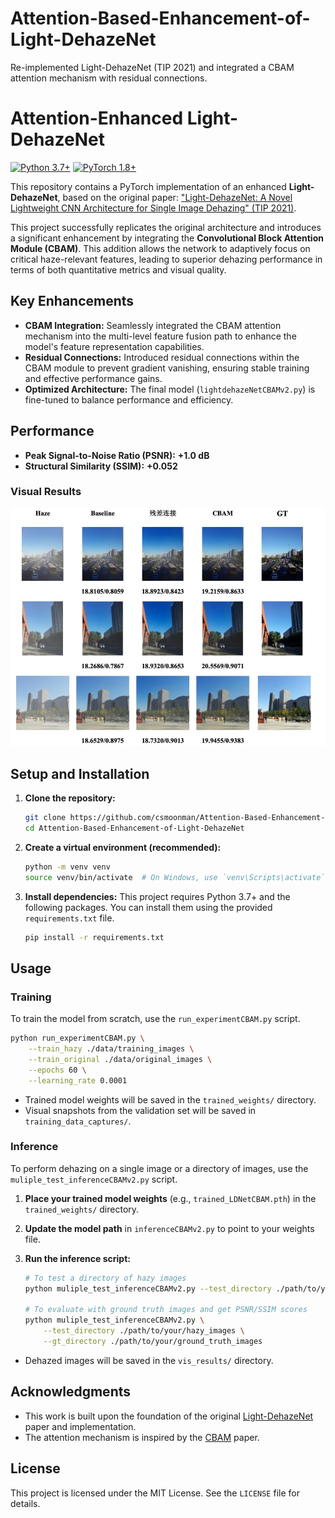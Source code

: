 # Attention-Based-Enhancement-of-Light-DehazeNet
Re-implemented Light-DehazeNet (TIP 2021) and integrated a CBAM attention mechanism with residual connections.

# Attention-Enhanced Light-DehazeNet

[![Python 3.7+](https://img.shields.io/badge/Python-3.7+-blue.svg)](https://www.python.org/downloads/)
[![PyTorch 1.8+](https://img.shields.io/badge/PyTorch-1.8+-ee4c2c.svg)](https://pytorch.org/get-started/locally/)

This repository contains a PyTorch implementation of an enhanced **Light-DehazeNet**, based on the original paper: ["Light-DehazeNet: A Novel Lightweight CNN Architecture for Single Image Dehazing" (TIP 2021)](https://ieeexplore.ieee.org/abstract/document/9562276).

This project successfully replicates the original architecture and introduces a significant enhancement by integrating the **Convolutional Block Attention Module (CBAM)**. This addition allows the network to adaptively focus on critical haze-relevant features, leading to superior dehazing performance in terms of both quantitative metrics and visual quality.

## Key Enhancements

- **CBAM Integration:** Seamlessly integrated the CBAM attention mechanism into the multi-level feature fusion path to enhance the model's feature representation capabilities.
- **Residual Connections:** Introduced residual connections within the CBAM module to prevent gradient vanishing, ensuring stable training and effective performance gains.
- **Optimized Architecture:** The final model (`lightdehazeNetCBAMv2.py`) is fine-tuned to balance performance and efficiency.

## Performance

- **Peak Signal-to-Noise Ratio (PSNR):** **+1.0 dB**
- **Structural Similarity (SSIM):** **+0.052**

### Visual Results

![Dehazed Result Example](result_image.jpg)

## Setup and Installation

1.  **Clone the repository:**
    ```bash
    git clone https://github.com/csmoonman/Attention-Based-Enhancement-of-Light-DehazeNet
    cd Attention-Based-Enhancement-of-Light-DehazeNet
    ```

2.  **Create a virtual environment (recommended):**
    ```bash
    python -m venv venv
    source venv/bin/activate  # On Windows, use `venv\Scripts\activate`
    ```

3.  **Install dependencies:**
    This project requires Python 3.7+ and the following packages. You can install them using the provided `requirements.txt` file.
    ```bash
    pip install -r requirements.txt
    ```


## Usage

### Training

To train the model from scratch, use the `run_experimentCBAM.py` script.

```bash
python run_experimentCBAM.py \
    --train_hazy ./data/training_images \
    --train_original ./data/original_images \
    --epochs 60 \
    --learning_rate 0.0001
```
- Trained model weights will be saved in the `trained_weights/` directory.
- Visual snapshots from the validation set will be saved in `training_data_captures/`.

### Inference

To perform dehazing on a single image or a directory of images, use the `muliple_test_inferenceCBAMv2.py` script.

1.  **Place your trained model weights** (e.g., `trained_LDNetCBAM.pth`) in the `trained_weights/` directory.
2.  **Update the model path** in `inferenceCBAMv2.py` to point to your weights file.
3.  **Run the inference script:**

    ```bash
    # To test a directory of hazy images
    python muliple_test_inferenceCBAMv2.py --test_directory ./path/to/your/hazy_images

    # To evaluate with ground truth images and get PSNR/SSIM scores
    python muliple_test_inferenceCBAMv2.py \
        --test_directory ./path/to/your/hazy_images \
        --gt_directory ./path/to/your/ground_truth_images
    ```
- Dehazed images will be saved in the `vis_results/` directory.

## Acknowledgments

- This work is built upon the foundation of the original [Light-DehazeNet](https://github.com/H-deep/Light-DehazeNet) paper and implementation.
- The attention mechanism is inspired by the [CBAM](https://github.com/luuuyi/CBAM.PyTorch) paper.

##  License

This project is licensed under the MIT License. See the `LICENSE` file for details.
